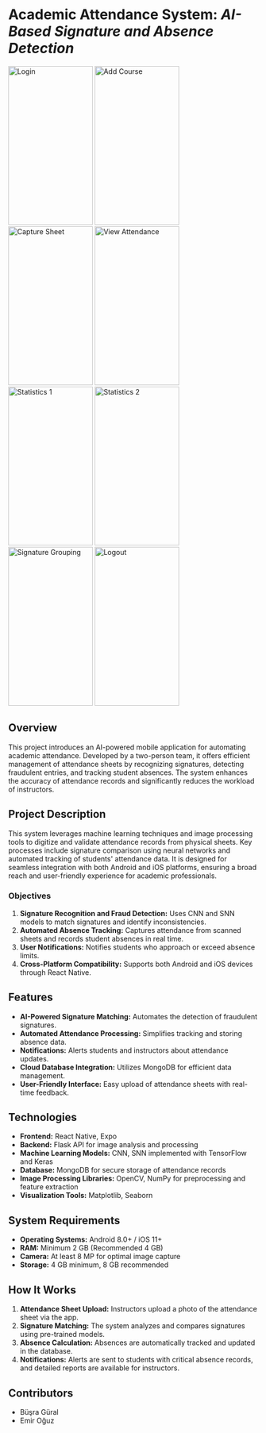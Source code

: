 # Academic Attendance System: *AI-Based Signature and Absence Detection*

<p align="left">
  <img src="https://github.com/user-attachments/assets/95158053-8b7c-4f5f-99f8-9932755f595f" width="170" height="320" alt="Login">
  <img src="https://github.com/user-attachments/assets/0c686179-8cce-4af0-97e1-de55986b23e5" width="170" height="320" alt="Add Course">
  <img src="https://github.com/user-attachments/assets/c4913801-f71e-49eb-9828-0ccd52a7f565" width="170" height="320" alt="Capture Sheet">
  <img src="https://github.com/user-attachments/assets/0a53b7d5-057b-495f-a479-8a602b0825e8" width="170" height="320" alt="View Attendance">
  <img src="https://github.com/user-attachments/assets/3cb2a3e5-a391-47bf-9150-088338367124" width="170" height="320" alt="Statistics 1">
  <img src="https://github.com/user-attachments/assets/7cfe22e9-e15d-4644-9a2d-6fad28eed7e4" width="170" height="320" alt="Statistics 2">
  <img src="https://github.com/user-attachments/assets/5b1f9a3b-4c04-4263-a21c-71a53dbd7c38" width="170" height="320" alt="Signature Grouping">
  <img src="https://github.com/user-attachments/assets/5bed6930-89cd-44c8-af81-26fd76137319" width="170" height="320" alt="Logout">

## Overview
This project introduces an AI-powered mobile application for automating academic attendance. Developed by a two-person team, it offers efficient management of attendance sheets by recognizing signatures, detecting fraudulent entries, and tracking student absences. The system enhances the accuracy of attendance records and significantly reduces the workload of instructors.

## Project Description
This system leverages machine learning techniques and image processing tools to digitize and validate attendance records from physical sheets. Key processes include signature comparison using neural networks and automated tracking of students' attendance data. It is designed for seamless integration with both Android and iOS platforms, ensuring a broad reach and user-friendly experience for academic professionals.

### Objectives
1. **Signature Recognition and Fraud Detection:** Uses CNN and SNN models to match signatures and identify inconsistencies.
2. **Automated Absence Tracking:** Captures attendance from scanned sheets and records student absences in real time.
3. **User Notifications:** Notifies students who approach or exceed absence limits.
4. **Cross-Platform Compatibility:** Supports both Android and iOS devices through React Native.

## Features
- **AI-Powered Signature Matching:** Automates the detection of fraudulent signatures.
- **Automated Attendance Processing:** Simplifies tracking and storing absence data.
- **Notifications:** Alerts students and instructors about attendance updates.
- **Cloud Database Integration:** Utilizes MongoDB for efficient data management.
- **User-Friendly Interface:** Easy upload of attendance sheets with real-time feedback.

## Technologies
- **Frontend:** React Native, Expo
- **Backend:** Flask API for image analysis and processing
- **Machine Learning Models:** CNN, SNN implemented with TensorFlow and Keras
- **Database:** MongoDB for secure storage of attendance records
- **Image Processing Libraries:** OpenCV, NumPy for preprocessing and feature extraction
- **Visualization Tools:** Matplotlib, Seaborn

## System Requirements
- **Operating Systems:** Android 8.0+ / iOS 11+
- **RAM:** Minimum 2 GB (Recommended 4 GB)
- **Camera:** At least 8 MP for optimal image capture
- **Storage:** 4 GB minimum, 8 GB recommended

## How It Works
1. **Attendance Sheet Upload:** Instructors upload a photo of the attendance sheet via the app.
2. **Signature Matching:** The system analyzes and compares signatures using pre-trained models.
3. **Absence Calculation:** Absences are automatically tracked and updated in the database.
4. **Notifications:** Alerts are sent to students with critical absence records, and detailed reports are available for instructors.

## Contributors
- Büşra Güral
- Emir Oğuz
